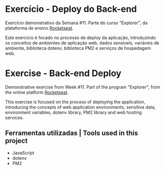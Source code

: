 # Exercício - Deploy do Back-end

Exercício demonstrativo da Semana #11. Parte do curso "Explorer", da plataforma de ensino [Rocketseat](https://rocketseat.com.br/).

Este exercício é focado no processo de deploy da aplicação,
introduzindo os conceitos de ambientes de aplicação web, dados sensíveis, variáveis de ambiente, biblioteca dotenv, biblioteca PM2 e serviços de hospedagem web.

# Exercise - Back-end Deploy

Demonstrative exercise from Week #11. Part of the program "Explorer", from the online platform [Rocketseat](https://rocketseat.com.br/).

This exercise is focused on the process of deploying the application,
introducing the concepts of web application environments, sensitive data, environment variables, dotenv library, PM2 library and web hosting services.


## Ferramentas utilizadas | Tools used in this project

- JavaScript
- dotenv
- PM2
